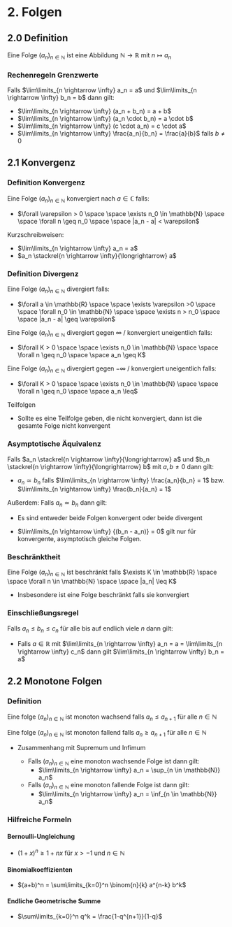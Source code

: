 # 2. Folgen

## 2.0 Definition

Eine Folge $(a_n)_{n\in\mathbb{N}}$ ist eine Abbildung $\mathbb{N} \rightarrow \mathbb{R}$ mit $n \mapsto a_n$

### Rechenregeln Grenzwerte

Falls $\lim\limits_{n \rightarrow \infty} a_n = a$ und $\lim\limits_{n \rightarrow \infty} b_n = b$ dann gilt:

- $\lim\limits_{n \rightarrow \infty} (a_n + b_n) = a + b$
- $\lim\limits_{n \rightarrow \infty} (a_n \cdot b_n) = a \cdot b$
- $\lim\limits_{n \rightarrow \infty} (c \cdot a_n) = c \cdot a$
- $\lim\limits_{n \rightarrow \infty} \frac{a_n}{b_n} = \frac{a}{b}$ falls $b \neq 0$

## 2.1 Konvergenz

### Definition Konvergenz

Eine Folge $(a_n)_{n\in\mathbb{N}}$ konvergiert nach $a \in \mathbb{C}$ falls:

- $\forall \varepsilon > 0 \space \space \exists n_0 \in \mathbb{N} \space \space \forall n \geq n_0 \space \space |a_n - a| < \varepsilon$

Kurzschreibweisen:

- $\lim\limits_{n \rightarrow \infty} a_n = a$
- $a_n \stackrel{n \rightarrow \infty}{\longrightarrow} a$

### Definition Divergenz

Eine Folge $(a_n)_{n\in\mathbb{N}}$ divergiert falls:

- $\forall a \in \mathbb{R} \space \space \exists \varepsilon >0 \space \space \forall n_0 \in \mathbb{N} \space \space \exists n > n_0 \space \space  |a_n - a| \geq \varepsilon$

Eine Folge $(a_n)_{n\in\mathbb{N}}$ divergiert gegen $\infty$ / konvergiert uneigentlich falls:

- $\forall K > 0 \space \space \exists n_0 \in \mathbb{N} \space \space \forall n \geq n_0 \space \space a_n \geq K$

Eine Folge $(a_n)_{n\in\mathbb{N}}$ divergiert gegen $-\infty$ / konvergiert uneigentlich falls:

- $\forall K > 0 \space \space \exists n_0 \in \mathbb{N} \space \space \forall n \geq n_0 \space \space a_n \leq$

Teilfolgen

- Sollte es eine Teilfolge geben, die nicht konvergiert, dann ist die gesamte Folge nicht konvergent

### Asymptotische Äquivalenz

Falls $a_n \stackrel{n \rightarrow \infty}{\longrightarrow} a$ und $b_n \stackrel{n \rightarrow \infty}{\longrightarrow} b$ mit $a,b \neq 0$ dann gilt:

- $a_n \simeq b_n$ falls $\lim\limits_{n \rightarrow \infty} \frac{a_n}{b_n} = 1$ bzw. $\lim\limits_{n \rightarrow \infty} \frac{b_n}{a_n} = 1$

Außerdem: Falls $a_n \simeq b_n$ dann gilt:

- Es sind entweder beide Folgen konvergent oder beide divergent

- $\lim\limits_{n \rightarrow \infty} {(b_n - a_n)} = 0$ gilt nur für konvergente, asymptotisch gleiche Folgen.

### Beschränktheit

Eine Folge $(a_n)_{n\in\mathbb{N}}$ ist beschränkt falls $\exists K \in \mathbb{R} \space \space \forall n \in \mathbb{N} \space \space |a_n| \leq K$

- Insbesondere ist eine Folge beschränkt falls sie konvergiert

### Einschließungsregel

Falls $a_n \leq b_n \leq c_n$ für alle bis auf endlich viele $n$ dann gilt:

- Falls $a \in \mathbb{R}$ mit $\lim\limits_{n \rightarrow \infty} a_n = a = \lim\limits_{n \rightarrow \infty} c_n$ dann gilt $\lim\limits_{n \rightarrow \infty} b_n = a$

## 2.2 Monotone Folgen

### Definition

Eine folge $(a_n)_{n\in\mathbb{N}}$ ist monoton wachsend falls $a_n \leq a_{n+1}$ für alle $n \in \mathbb{N}$

Eine folge $(a_n)_{n\in\mathbb{N}}$ ist monoton fallend falls $a_n \geq a_{n+1}$ für alle $n \in \mathbb{N}$

- Zusammenhang mit Supremum und Infimum

  - Falls $(a_n)_{n\in\mathbb{N}}$ eine monoton wachsende Folge ist dann gilt:
    - $\lim\limits_{n \rightarrow \infty} a_n = \sup_{n \in \mathbb{N}} a_n$
  - Falls $(a_n)_{n\in\mathbb{N}}$ eine monoton fallende Folge ist dann gilt:
    - $\lim\limits_{n \rightarrow \infty} a_n = \inf_{n \in \mathbb{N}} a_n$

### Hilfreiche Formeln

#### Bernoulli-Ungleichung

- $(1+x)^n \geq 1 + nx$ für $x > -1$ und $n \in \mathbb{N}$

#### Binomialkoeffizienten

- $(a+b)^n = \sum\limits_{k=0}^n \binom{n}{k} a^{n-k} b^k$

#### Endliche Geometrische Summe

- $\sum\limits_{k=0}^n q^k = \frac{1-q^{n+1}}{1-q}$
